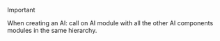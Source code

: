 >[!IMPORTANT]
>When creating an AI: call on AI module with all the other AI components modules in the same hierarchy.
